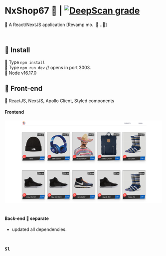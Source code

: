 # NxShop67 :convenience_store: | [![DeepScan grade](https://deepscan.io/api/teams/16862/projects/22444/branches/662143/badge/grade.svg)](https://deepscan.io/dashboard#view=project&tid=16862&pid=22444&bid=662143)

:lollipop: A React/NextJS application [Revamp mo.&nbsp; :pizza: ..:snail:]

<br />

## :paperclip: Install

:lollipop: Type `npm install`  
:lollipop: Type `npm run dev` // opens in port 3003.  
:lollipop: Node v16.17.0

## :paperclip: Front-end


:lollipop: ReactJS, NextJS, Apollo Client, Styled components



#### <kdb>Frontend</kdb>

<img src="public/static/fe.png" alt="shop frontend">


<br />
<br />


#### Back-end :paperclip: separate
- updated all dependencies.


<br />

<kbd>**Sl**</kbd>
